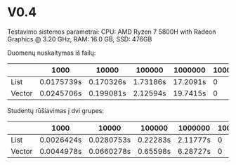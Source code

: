 # V0.4
Testavimo sistemos parametrai: CPU: AMD Ryzen 7 5800H with Radeon Graphics @ 3.20 GHz, RAM: 16.0 GB, SSD: 476GB

Duomenų nuskaitymas iš failų:


|       |       1000 |     10000 |   100000 |  1000000 | 10000000 |
|   --- |        --- |      ---  |     ---  |    ---   |    ---   |
| List  | 0.0175739s | 0.170326s | 1.73186s | 17.2091s |    0     |
| Vector| 0.0245706s | 0.199081s | 2.12594s | 19.7415s |    0     |

Studentų rūšiavimas į dvi grupes:

|       |       1000 |     10000 |   100000 |  1000000 | 10000000 |
|   --- |        --- |      ---  |     ---  |    ---   |    ---   |
| List  | 0.0026424s | 0.0280753s| 0.22283s | 2.11777s |    0     |
| Vector| 0.0044978s | 0.0660278s| 0.65598s | 6.28727s |    0     |
